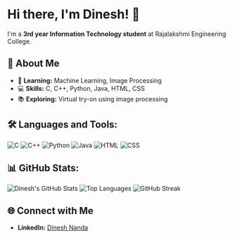 # Hi there, I'm Dinesh! 👋

I'm a **3rd year Information Technology student** at Rajalakshmi Engineering College. 

## 🚀 About Me
- 🌱 **Learning:** Machine Learning, Image Processing
- 💻 **Skills:** C, C++, Python, Java, HTML, CSS
- 📚 **Exploring:** Virtual try-on using image processing

## 🛠️ Languages and Tools:
![C](https://img.shields.io/badge/C-A8B9CC?style=for-the-badge&logo=c&logoColor=white)
![C++](https://img.shields.io/badge/C++-00599C?style=for-the-badge&logo=cplusplus&logoColor=white)
![Python](https://img.shields.io/badge/Python-3776AB?style=for-the-badge&logo=python&logoColor=white)
![Java](https://img.shields.io/badge/Java-007396?style=for-the-badge&logo=java&logoColor=white)
![HTML](https://img.shields.io/badge/HTML5-E34F26?style=for-the-badge&logo=html5&logoColor=white)
![CSS](https://img.shields.io/badge/CSS3-1572B6?style=for-the-badge&logo=css3&logoColor=white)

## 📊 GitHub Stats:
![Dinesh's GitHub Stats](https://github-readme-stats.vercel.app/api?username=dineshnanda16&show_icons=true&theme=radical)
![Top Languages](https://github-readme-stats.vercel.app/api/top-langs/?username=dineshnanda16&layout=compact&theme=radical)
![GitHub Streak](http://github-readme-streak-stats.herokuapp.com?user=dineshnanda16&theme=radical)

## 🌐 Connect with Me
- **LinkedIn:** [Dinesh Nanda](https://www.linkedin.com/in/dinesh-nanda-/)
